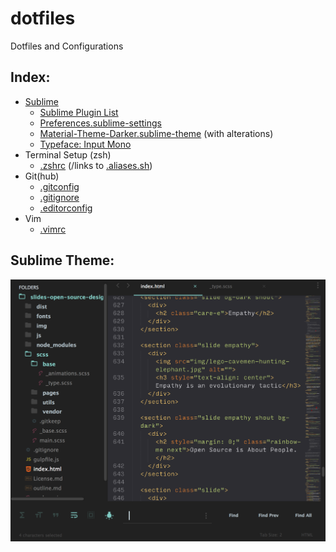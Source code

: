 # dotfiles

Dotfiles and Configurations

## Index:

- [Sublime](/SublimeText)
  - [Sublime Plugin List](/SublimeText/sublime-plugins.md)
  - [Preferences.sublime-settings](/SublimeText/Preferences.sublime-settings)
  - [Material-Theme-Darker.sublime-theme](/SublimeText/Material-Theme-Darker.sublime-theme) (with alterations)
  - [Typeface: Input Mono](http://input.fontbureau.com/download/)
- Terminal Setup (zsh)
  - [.zshrc](/.zshrc) (/links to [.aliases.sh](/.aliases.sh))
- Git(hub)
  - [.gitconfig](/.gitconfig)
  - [.gitignore](/.gitignore)
  - [.editorconfig](/.editorconfig)
- Vim
  - [.vimrc](/.vimrc)

## Sublime Theme:

![Its beautiful!](sublime.png)